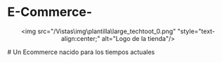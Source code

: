 ﻿# E-Commerce-
 <center>
  
<img src="/Vistas\img\plantilla\large_techtoot_0.png" "style="text-align:center;" alt="Logo de la tienda"/>

 </center>
# Un Ecommerce nacido para los tiempos actuales
